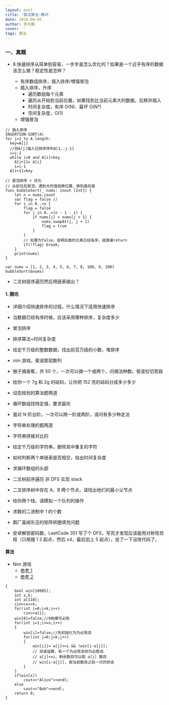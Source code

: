```yaml
---
layout: post
title: '面试算法-腾讯'
date: 2020-09-05
author: 李大鹏
cover: ''
tags: 算法
---
```


### 一、真题

- 8.快速排序从简单到容易，一步步是怎么优化的？如果是一个近乎有序的数据该怎么做？稳定性是怎样？

  - 有序数组排序，插入排序/增强冒泡
  - 插入排序，升序
    - 遍历数组每个元素
    - 遍历从开始到当前位置，如果找到比当前元素大的数据，后移并插入
    - 时间复杂度，有序 O(N)、最坏 O(N²)
    - 空间复杂度，O(1)
  - 增强冒泡

```
// 插入排序
INSERTION-SORT(A)
for j=2 to A.length:
  key=A[j]
  //将A[j]插入已排序序列A[1..j-1]
  i=j-1
  while i>0 and A[i]>key
    A[i+1]= A[i]
    i=i-1
  A[i+1]=key

// 冒泡排序 + 优化
// 从前往后冒泡，遇到大的值就换位置，换到最后面
func bubbleSort(_ nums: inout [Int]) {
    let n = nums.count
    var flag = false //
    for i in 0..<n {
        flag = false
        for j in 0..<(n - 1 - i) {
            if nums[j] > nums[j + 1] {
                nums.swapAt(j, j + 1)
                flag = true
            }
        }
        // 如果为false，说明后面的元素已经有序，就直接return
        if(!flag) break;
    }
    print(nums)
}

var nums = [1, 2, 3, 4, 5, 6, 7, 8, 100, 9, 200]
bubbleSort(&nums)
```

- 二叉树层序遍历然后用链表输出？

#### 1. 腾讯

- 详细介绍快速排序的过程，什么情况下适用快速排序
- 当数据已经有序时候，应该采用哪种排序，复杂度多少
- 冒泡排序
- 排序算法+时间复杂度
- 给定千万级的整数数据，找出前百万级的小数，堆排序

- nim 游戏，斐波那契数列
- 猴子摘香蕉，共 50 个，一次可以摘一个或两个，问摘法种数。斐波拉切思路

- 给你一个 7g 和 2g 的砝码，让你把 152 克的砝码分成多少多少

- 动态规划的算法题两道
- 循环数组找特定值，要求最优
- 面对 N 阶台阶，一次可以跨一阶或两阶，请问有多少种走法

- 字符串处理的题两道
- 字符串拼接对比的
- 给定千万级的字符串，删除其中重复的字符

- 如何判断两个单链表是否相交，给出时间复杂度
- 求循环数组的头部

- 二叉树前序遍历 非 DFS 实现 stack
- 二叉排序树中存在 A、B 两个节点，请找出他们的最小父节点

- 给你两个栈，请模拟一个队列的操作

- 求数的二进制中 1 的个数
- 鹅厂喜闻乐见的矩阵转圈填充问题

- 安卓解锁密码数，LeetCode 351 写了个 DFS，写完才发现应该能用对称性剪枝（只用搜 1 2 起点，然后 x4，最后加上 5 起点），说了一下没改代码了。

#### 算法

- Nim 游戏
  - [参考 1](https://www.cnblogs.com/caijiaming/p/9313671.html)
  - [参考 2](http://blog.sina.com.cn/s/blog_7223fd910100x5ni.html)

```
{
    bool win[10005];
    int x,k;
    int a[110];
    cin>>x>>k;
    for(int i=0;i<k;i++)
        cin>>a[i];
    win[0]=false;//0枚硬币必败
    for(int i=1;i<=x;i++)
    {
        win[i]=false;//先初始化为为必败态
        for(int j=0;j<k;j++)
        {
            win[i]|= a[j]<=i && !win[i-a[j]];
            // 异或运算，有一个为必败态则为必胜态
            // a[j]<=i，剩余数目可以取 a[j] 数目
            // win[i-a[j]], 取当前数目之前一次的状态
        }
    }
    if(win[x])
        cout<<"Alice"<<endl;
    else
        cout<<"Bob"<<endl;
    return 0;
}
```
